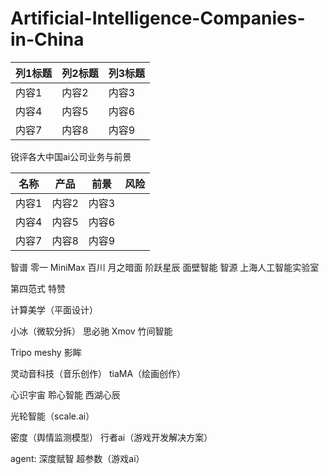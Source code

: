 # Artificial-Intelligence-Companies-in-China

| 列1标题 | 列2标题 | 列3标题 |
|---------|---------|---------|
| 内容1   | 内容2   | 内容3   |
| 内容4   | 内容5   | 内容6   |
| 内容7   | 内容8   | 内容9   |

锐评各大中国ai公司业务与前景

| 名称 | 产品 | 前景 | 风险 |
|---------|---------|---------|-------|
| 内容1   | 内容2   | 内容3   ||
| 内容4   | 内容5   | 内容6   ||
| 内容7   | 内容8   | 内容9   ||

智谱
零一
MiniMax
百川
月之暗面
阶跃星辰
面壁智能
智源
上海人工智能实验室

第四范式
特赞

计算美学（平面设计）

小冰（微软分拆）
思必驰
Xmov
竹间智能

Tripo
meshy
影眸

灵动音科技（音乐创作）
tiaMA（绘画创作）

心识宇宙
聆心智能
西湖心辰

光轮智能（scale.ai）

密度（舆情监测模型）
行者ai（游戏开发解决方案）

agent:
深度赋智
超参数（游戏ai）







